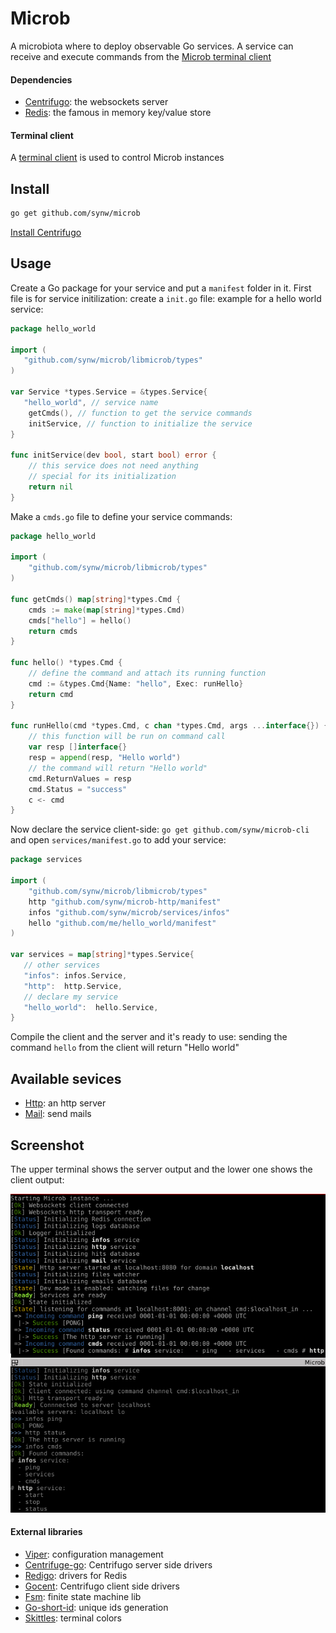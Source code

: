 # Microb

A microbiota where to deploy observable Go services. A service can receive and execute commands from the 
[Microb terminal client](https://github.com/synw/microb-cli)

#### Dependencies

- [Centrifugo](https://github.com/centrifugal/centrifugo): the websockets server
- [Redis](https://redis.io/): the famous in memory key/value store

#### Terminal client

A [terminal client](https://github.com/synw/microb-cli) is used to control Microb instances

## Install

   ```bash
   go get github.com/synw/microb
   ```
   
[Install Centrifugo](https://fzambia.gitbooks.io/centrifugal/content/server/start.html)

## Usage

Create a Go package for your service and put a `manifest` folder in it. First file is for service
initilization: create a `init.go` file: example for a hello world service:

   ```go
   package hello_world

   import (
      "github.com/synw/microb/libmicrob/types"
   )

   var Service *types.Service = &types.Service{
	  "hello_world", // service name
	   getCmds(), // function to get the service commands
	   initService, // function to initialize the service
   }
   
   func initService(dev bool, start bool) error {
       // this service does not need anything
       // special for its initialization
	   return nil
   }
   ```
   
Make a `cmds.go` file to define your service commands:

   ```go
   package hello_world

   import (
	   "github.com/synw/microb/libmicrob/types"
   )

   func getCmds() map[string]*types.Cmd {
	   cmds := make(map[string]*types.Cmd)
	   cmds["hello"] = hello()
	   return cmds
   }

   func hello() *types.Cmd {
       // define the command and attach its running function
	   cmd := &types.Cmd{Name: "hello", Exec: runHello}
	   return cmd
   }
   
   func runHello(cmd *types.Cmd, c chan *types.Cmd, args ...interface{}) {
       // this function will be run on command call
	   var resp []interface{}
	   resp = append(resp, "Hello world")
	   // the command will return "Hello world"
	   cmd.ReturnValues = resp
	   cmd.Status = "success"
	   c <- cmd
   }
   ```
   
Now declare the service client-side: `go get github.com/synw/microb-cli` and open
`services/manifest.go` to add your service:

   ```go
   package services

   import (
       "github.com/synw/microb/libmicrob/types"
	   http "github.com/synw/microb-http/manifest"
	   infos "github.com/synw/microb/services/infos"
	   hello "github.com/me/hello_world/manifest"
   )

   var services = map[string]*types.Service{
      // other services
      "infos": infos.Service,
      "http":  http.Service,
      // declare my service
      "hello_world":  hello.Service,
   }
   ```
   
Compile the client and the server and it's ready to use: sending the command `hello` from
the client will return "Hello world"

## Available sevices

- [Http](https://github.com/synw/microb-http): an http server
- [Mail](https://github.com/synw/microb-mail): send mails

## Screenshot

The upper terminal shows the server output and the lower one shows the client output:

![Screenshot](https://raw.githubusercontent.com/synw/microb/master/docs/img/screenshot.png)

#### External libraries

- [Viper](https://github.com/spf13/viper): configuration management
- [Centrifuge-go](https://github.com/centrifugal/centrifuge-go): Centrifugo server side drivers
- [Redigo](https://github.com/garyburd/redigo): drivers for Redis
- [Gocent](https://github.com/centrifugal/gocent): Centrifugo client side drivers
- [Fsm](https://github.com/looplab/fsm): finite state machine lib
- [Go-short-id](https://github.com/ventu-io/go-shortid): unique ids generation
- [Skittles](https://godoc.org/github.com/acmacalister/skittles): terminal colors
